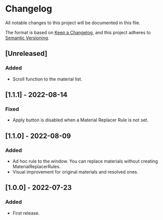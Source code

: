 # Changelog
All notable changes to this project will be documented in this file.

The format is based on [Keep a Changelog](https://keepachangelog.com/en/1.0.0/),
and this project adheres to [Semantic Versioning](https://semver.org/spec/v2.0.0.html).

## [Unreleased]
### Added
- Scroll function to the material list.

## [1.1.1] - 2022-08-14
### Fixed
- Apply button is disabled when a Material Replacer Rule is not set.

## [1.1.0] - 2022-08-09
### Added
- Ad hoc rule to the window. You can replace materials without creating MaterialReplacerRules.
- Visual improvement for original materials and resolved ones.

## [1.0.0] - 2022-07-23
### Added
- First release.

